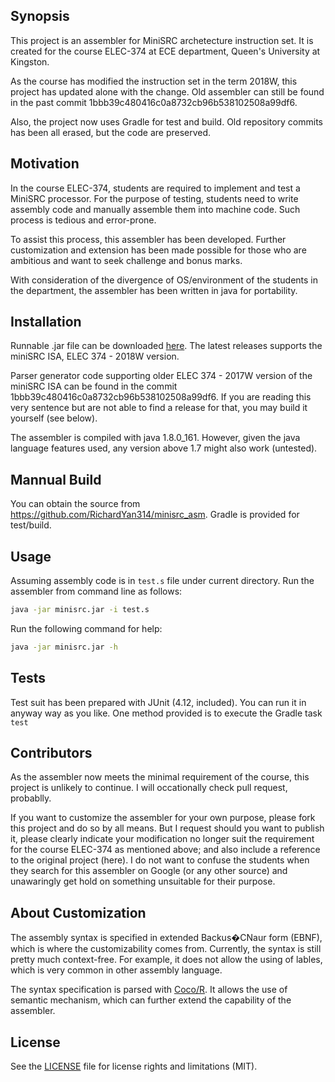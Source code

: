 ## Synopsis

This project is an assembler for MiniSRC archetecture instruction set. It is created for the course ELEC-374 at ECE department, Queen's University at Kingston.

As the course has modified the instruction set in the term 2018W, this project has updated alone with the change. Old assembler can still be found in the past commit 1bbb39c480416c0a8732cb96b538102508a99df6.

Also, the project now uses Gradle for test and build. Old repository commits has been all erased, but the code are preserved.

## Motivation

In the course ELEC-374, students are required to implement and test a MiniSRC processor. For the purpose of testing, students need to write assembly code and manually assemble them into machine code. Such process is tedious and error-prone.

To assist this process, this assembler has been developed. Further customization and extension has been made possible for those who are ambitious and want to seek challenge and bonus marks.

With consideration of the divergence of OS/environment of the students in the department, the assembler has been written in java for portability.

## Installation

Runnable .jar file can be downloaded [here](https://github.com/RichardYan314/minisrc_asm/releases/latest). The latest releases supports the miniSRC ISA, ELEC 374 - 2018W version.

Parser generator code supporting older ELEC 374 - 2017W version of the miniSRC ISA can be found in the commit 1bbb39c480416c0a8732cb96b538102508a99df6. If you are reading this very sentence but are not able to find a release for that, you may build it yourself (see below).

The assembler is compiled with java 1.8.0\_161. However, given the java language features used, any version above 1.7 might also work (untested).

## Mannual Build

You can obtain the source from https://github.com/RichardYan314/minisrc_asm. Gradle is provided for test/build.

## Usage

Assuming assembly code is in `test.s` file under current directory. Run the assembler from command line as follows:

``` bash
java -jar minisrc.jar -i test.s
```

Run the following command for help:

``` bash
java -jar minisrc.jar -h
```

## Tests

Test suit has been prepared with JUnit (4.12, included). You can run it in anyway way as you like. One method provided is to execute the Gradle task `test`

## Contributors

As the assembler now meets the minimal requirement of the course, this project is unlikely to continue. I will occationally check pull request, probablly.

If you want to customize the assembler for your own purpose, please fork this project and do so by all means. But I request should you want to publish it, please clearly indicate your modification no longer suit the requirement for the course ELEC-374 as mentioned above; and also include a reference to the original project (here). I do not want to confuse the students when they search for this assembler on Google (or any other source) and unawaringly get hold on something unsuitable for their purpose.

## About Customization

The assembly syntax is specified in extended Backus�CNaur form (EBNF), which is where the customizability comes from. Currently, the syntax is still pretty much context-free. For example, it does not allow the using of lables, which is very common in other assembly language.

The syntax specification is parsed with [Coco/R](http://ssw.jku.at/Coco/). It allows the use of semantic mechanism, which can further extend the capability of the assembler.

## License

See the [LICENSE](LICENSE.md) file for license rights and limitations (MIT).
